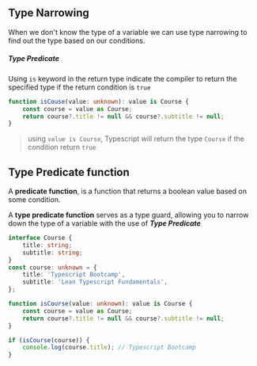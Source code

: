 ## Type Narrowing

When we don't know the type of a variable we can use type narrowing to find out the type based on our conditions.

##### Type Predicate

Using `is` keyword in the return type indicate the compiler to return the specified type if the return condition is `true`

```typescript
function isCouse(value: unknown): value is Course {
    const course = value as Course;
    return course?.title != null && course?.subtitle != null;
}
```

> using `value is Course`, Typescript will return the type `Course` if the condition return `true`

## Type Predicate function

A **predicate function**, is a function that returns a boolean value based on some condition.

A **type predicate function** serves as a type guard, allowing you to narrow down the type of a variable with the use of **_Type Predicate_**

```typescript
interface Course {
    title: string;
    subtitle: string;
}
const course: unknown = {
    title: 'Typescript Bootcamp',
    subtitle: 'Lean Typescript Fundamentals',
};

function isCourse(value: unknown): value is Course {
    const course = value as Course;
    return course?.title != null && course?.subtitle != null;
}

if (isCourse(course)) {
    console.log(course.title); // Typescript Bootcamp
}
```
